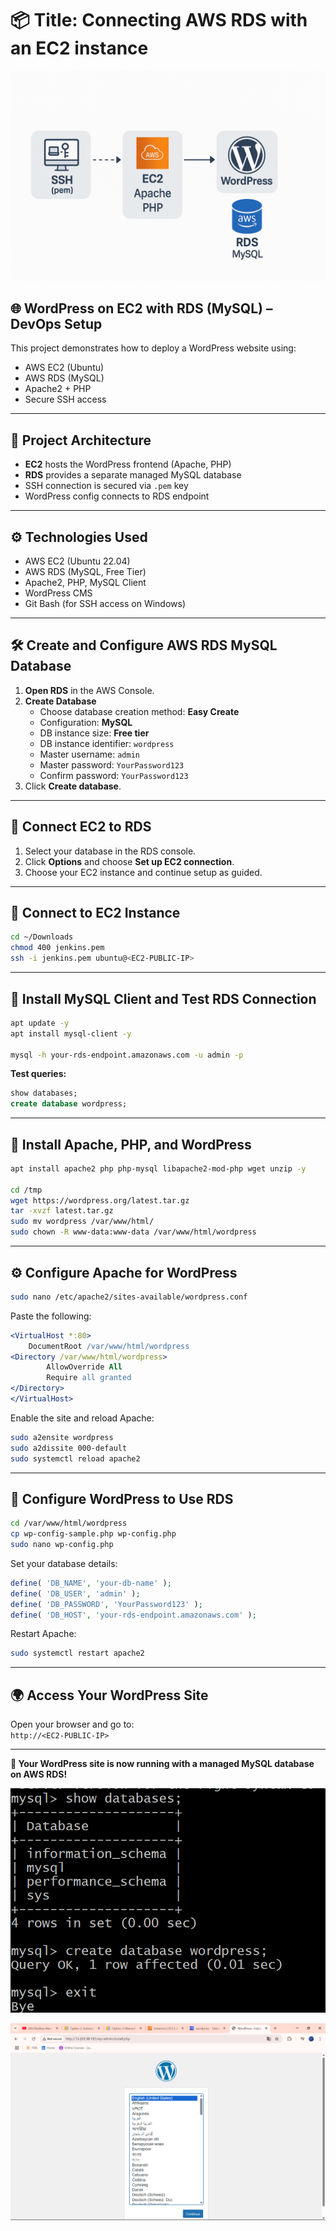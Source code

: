 # 📦 Title: Connecting AWS RDS with an EC2 instance

![Screenshot](RDS.png)

## 🌐 WordPress on EC2 with RDS (MySQL) – DevOps Setup

This project demonstrates how to deploy a WordPress website using:
- AWS EC2 (Ubuntu)
- AWS RDS (MySQL)
- Apache2 + PHP
- Secure SSH access

---

## 📌 Project Architecture

- **EC2** hosts the WordPress frontend (Apache, PHP)
- **RDS** provides a separate managed MySQL database
- SSH connection is secured via `.pem` key
- WordPress config connects to RDS endpoint

---

## ⚙️ Technologies Used

- AWS EC2 (Ubuntu 22.04)
- AWS RDS (MySQL, Free Tier)
- Apache2, PHP, MySQL Client
- WordPress CMS
- Git Bash (for SSH access on Windows)

---

## 🛠️ Create and Configure AWS RDS MySQL Database

1. **Open RDS** in the AWS Console.
2. **Create Database**
   - Choose database creation method: **Easy Create**
   - Configuration: **MySQL**
   - DB instance size: **Free tier**
   - DB instance identifier: `wordpress`
   - Master username: `admin`
   - Master password: `YourPassword123`
   - Confirm password: `YourPassword123`
3. Click **Create database**.

---

## 🔗 Connect EC2 to RDS

1. Select your database in the RDS console.
2. Click **Options** and choose **Set up EC2 connection**.
3. Choose your EC2 instance and continue setup as guided.

---

## 🔐 Connect to EC2 Instance

```bash
cd ~/Downloads
chmod 400 jenkins.pem
ssh -i jenkins.pem ubuntu@<EC2-PUBLIC-IP>
```

---

## 🧪 Install MySQL Client and Test RDS Connection

```bash
apt update -y
apt install mysql-client -y

mysql -h your-rds-endpoint.amazonaws.com -u admin -p
```

**Test queries:**
```sql
show databases;
create database wordpress;
```

---

## 🧰 Install Apache, PHP, and WordPress

```bash
apt install apache2 php php-mysql libapache2-mod-php wget unzip -y

cd /tmp
wget https://wordpress.org/latest.tar.gz
tar -xvzf latest.tar.gz
sudo mv wordpress /var/www/html/
sudo chown -R www-data:www-data /var/www/html/wordpress
```

---

## ⚙️ Configure Apache for WordPress

```bash
sudo nano /etc/apache2/sites-available/wordpress.conf
```

Paste the following:

```apache
<VirtualHost *:80>
    DocumentRoot /var/www/html/wordpress
<Directory /var/www/html/wordpress>
        AllowOverride All
        Require all granted
</Directory>
</VirtualHost>
```

Enable the site and reload Apache:

```bash
sudo a2ensite wordpress
sudo a2dissite 000-default
sudo systemctl reload apache2
```

---

## 🔧 Configure WordPress to Use RDS

```bash
cd /var/www/html/wordpress
cp wp-config-sample.php wp-config.php
sudo nano wp-config.php
```

Set your database details:

```php
define( 'DB_NAME', 'your-db-name' );
define( 'DB_USER', 'admin' );
define( 'DB_PASSWORD', 'YourPassword123' );
define( 'DB_HOST', 'your-rds-endpoint.amazonaws.com' );
```

Restart Apache:

```bash
sudo systemctl restart apache2
```

---

## 🌍 Access Your WordPress Site

Open your browser and go to:  
`http://<EC2-PUBLIC-IP>`

---

**🎉 Your WordPress site is now running with a managed MySQL database on AWS RDS!**

![Output Screenshot](WordPress1.png)

![Output Screenshot](WordPress2.png)
